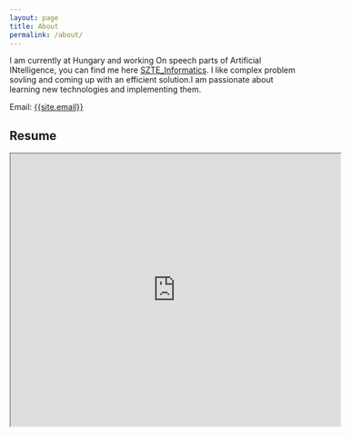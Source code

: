 ```yaml
---
layout: page
title: About
permalink: /about/
---
```

<p>
I am currently at Hungary and working On speech parts of Artificial INtelligence, you can find me here <a href="https://www.inf.u-szeged.hu/users/honarmandi-shandiz-amin" target="_blank">SZTE_Informatics</a>. I like complex problem sovling and coming up with an efficient solution.I am passionate about learning new technologies and implementing them. 
</p>

Email: <a href="mailto:{{site.email}}">{{site.email}}</a>

## Resume
<iframe src="https://docs.google.com/viewer?srcid=1PST_t1gXSyMeidVXkgwh53x4ew26y9Au&pid=explorer&efh=false&a=v&chrome=false&embedded=true" width="580px" height="480px"></iframe>

